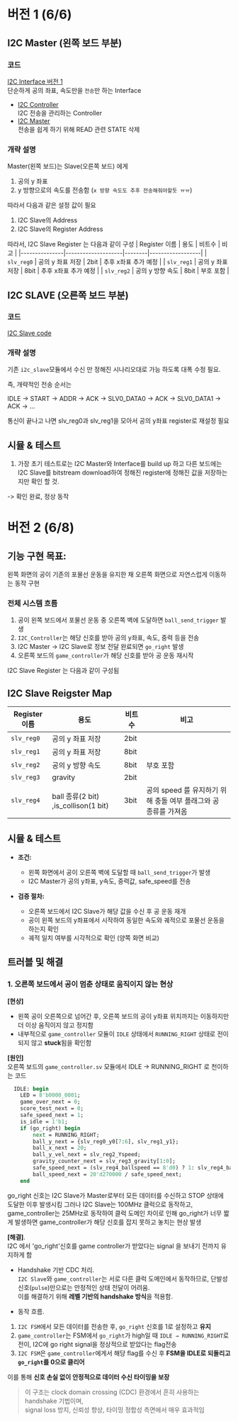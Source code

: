 # 버전 1 (6/6)
## I2C Master (왼쪽 보드 부분)
### 코드
[I2C Interface 버전 1](../MASTER/I2C_Intf_V00.sv)  
단순하게 공의 좌표, 속도만을 `전송`만 하는 Interface  
- [I2C Controller](../MASTER/I2C_Controller.sv)  
    I2C 전송을 관리하는 Controller
- [I2C Master](../MASTER/I2C_Master.sv)  
    전송을 쉽게 하기 위해 READ 관련 STATE 삭제


### 개략 설명
Master(왼쪽 보드)는 Slave(오른쪽 보드) 에게  

1) 공의 y 좌표  
2) y 방향으로의 속도를 전송함 (`x 방향 속도도 추후 전송해줘야할듯 ㅠㅠ`)

따라서 다음과 같은 설정 값이 필요
1. I2C Slave의 Address
2. I2C Slave의 Register Address

따라서, I2C Slave Register 는 다음과 같이 구성
| Register 이름 | 용도               | 비트수 | 비고             |
|---------------|--------------------|--------|------------------|
| `slv_reg0`    | 공의 y 좌표 저장   | 2bit  | 추후 x좌표 추가 예정 |
| `slv_reg1`    | 공의 y 좌표 저장   | 8bit  | 추후 x좌표 추가 예정 |
| `slv_reg2`    | 공의 y 방향 속도   | 8bit | 부호 포함        |

## I2C SLAVE (오른쪽 보드 부분)
### 코드
[I2C Slave code](../SLAVE/I2C_Slave.sv)

### 개략 설명
기존 `i2c_slave`모듈에서 수신 만 정해진 시나리오대로 가능 하도록 대폭 수정 필요.

즉, 개략적인 전송 순서는

IDLE -> START -> ADDR -> ACK ->  SLV0_DATA0 -> ACK -> SLV0_DATA1 -> ACK -> ...

통신이 끝나고 나면 slv_reg0과 slv_reg1을 모아서 공의 y좌표 register로 재설정 필요


## 시뮬 & 테스트
1) 가장 초기 테스트로는 I2C Master와 Interface를 build up 하고 다른 보드에는 I2C Slave를 bitstream download하여 정해진 register에 정해진 값을 저장하는지만 확인 할 것.  

-> 확인 완료, 정상 동작

# 버전 2 (6/8)
## 기능 구현 목표:
왼쪽 화면의 공이 기존의 포물선 운동을 유지한 채 오른쪽 화면으로 자연스럽게 이동하는 동작 구현 

### 전체 시스템 흐름
1. 공이 왼쪽 보드에서 포물선 운동 중 오른쪽 벽에 도달하면 `ball_send_trigger` 발생
2. `I2C_Controller`는 해당 신호를 받아 공의 y좌표, 속도, 중력 등을 전송
3. I2C Master → I2C Slave로 정보 전달 완료되면 `go_right` 발생
4. 오른쪽 보드의 `game_controller`가 해당 신호를 받아 공 운동 재시작

I2C Slave Register 는 다음과 같이 구성됨

## I2C Slave Reigster Map
| Register 이름 | 용도               | 비트수 | 비고             |
|---------------|--------------------|--------|------------------|
| `slv_reg0`    | 공의 y 좌표 저장   | 2bit  | |
| `slv_reg1`    | 공의 y 좌표 저장   | 8bit  |  |
| `slv_reg2`    | 공의 y 방향 속도   | 8bit | 부호 포함        |
| `slv_reg3`    | gravity   | 2bit |         |
| `slv_reg4`    | ball 종류(2 bit) ,is_collison(1 bit)   | 3bit | 공의 speed 를 유지하기 위해 충돌 여부 플래그와 공 종류를 가져옴       |

## 시뮬 & 테스트
- **조건:**  
  - 왼쪽 화면에서 공이 오른쪽 벽에 도달할 때 `ball_send_trigger`가 발생  
  - I2C Master가 공의 y좌표, y속도, 중력값, safe_speed를 전송  

- **검증 절차:**  
  - 오른쪽 보드에서 I2C Slave가 해당 값을 수신 후 공 운동 재개  
  - 공이 왼쪽 보드의 y좌표에서 시작하여 동일한 속도와 궤적으로 포물선 운동을 하는지 확인  
  - 궤적 일치 여부를 시각적으로 확인 (양쪽 화면 비교)

## 트러블 및 해결
### 1. 오른쪽 보드에서 공이 멈춘 상태로 움직이지 않는 현상

**[현상]**  
- 왼쪽 공이 오른쪽으로 넘어간 후, 오른쪽 보드의 공이 y좌표 위치까지는 이동하지만 더 이상 움직이지 않고 정지함  
- 내부적으로 `game_controller` 모듈이 `IDLE` 상태에서 `RUNNING_RIGHT` 상태로 전이되지 않고 **stuck**됨을 확인함


**[원인]**  
오른쪽 보드의 `game_controller.sv` 모듈에서 IDLE -> RUNNING_RIGHT 로 천이하는 코드
```systemVerilog
  IDLE: begin
    LED = 8'b0000_0001;
    game_over_next = 0;
    score_test_next = 0;
    safe_speed_next = 1;
    is_idle = 1'b1;
    if (go_right) begin
        next = RUNNING_RIGHT;
        ball_y_next = {slv_reg0_y0[7:6], slv_reg1_y1};
        ball_x_next = 20;
        ball_y_vel_next = slv_reg2_Yspeed;
        gravity_counter_next = slv_reg3_gravity[1:0];
        safe_speed_next = (slv_reg4_ballspeed == 8'd0) ? 1: slv_reg4_ballspeed;
        ball_speed_next = 20'd270000 / safe_speed_next;
    end
```
go_right 신호는 I2C Slave가 Master로부터 모든 데이터를 수신하고 STOP 상태에 도달한 이후 발생시킴
그러나 I2C Slave는 100MHz 클럭으로 동작하고, game_controller는 25MHz로 동작하여
클럭 도메인 차이로 인해 go_right가 너무 짧게 발생하면 game_controller가 해당 신호를 잡지 못하고 놓치는 현상 발생

**[해결]**.  
I2C 에서 'go_right'신호를 game controller가 받았다는 signal 을 보내기 전까지 유지하게 함

- Handshake 기반 CDC 처리.  
`I2C Slave`와 `game_controller`는 서로 다른 클럭 도메인에서 동작하므로, 단발성 신호(`pulse`)만으로는 안정적인 상태 전달이 어려움.  
이를 해결하기 위해 **레벨 기반의 handshake 방식**을 적용함.

- 동작 흐름.  
1. `I2C FSM`에서 모든 데이터를 전송한 후, `go_right` 신호를 1로 설정하고 **유지**
2. `game_controller`는 FSM에서 `go_right`가 high일 때 `IDLE → RUNNING_RIGHT`로 전이, I2C에 go right signal을 정상적으로 받았다는 flag전송
3. `I2C FSM`은 `game_controller`에게서 해당 flag를 수신 후
   **FSM을 IDLE로 되돌리고 `go_right`를 0으로 클리어**

이를 통해 **신호 손실 없이 안정적으로 데이터 수신 타이밍을 보장**

> 이 구조는 clock domain crossing (CDC) 환경에서 흔히 사용하는 handshake 기법이며,  
> signal loss 방지, 신뢰성 향상, 타이밍 정합성 측면에서 매우 효과적임
